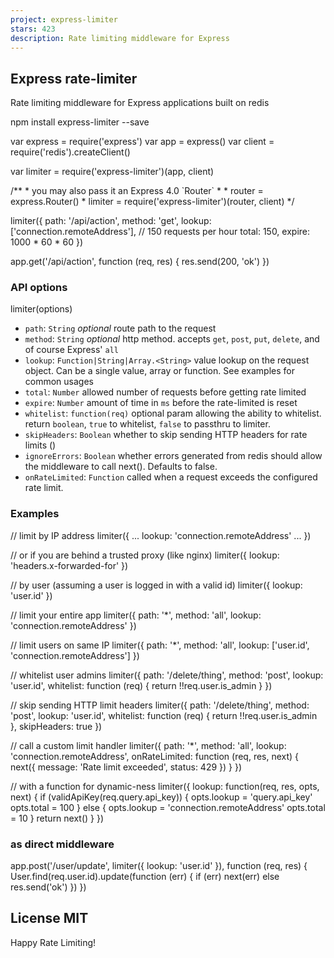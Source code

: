 ```yaml
---
project: express-limiter
stars: 423
description: Rate limiting middleware for Express
---
```


Express rate-limiter
--------------------

Rate limiting middleware for Express applications built on redis

npm install express-limiter --save

var express \= require('express')
var app \= express()
var client \= require('redis').createClient()

var limiter \= require('express-limiter')(app, client)

/\*\*
 \* you may also pass it an Express 4.0 \`Router\`
 \*
 \* router = express.Router()
 \* limiter = require('express-limiter')(router, client)
 \*/

limiter({
  path: '/api/action',
  method: 'get',
  lookup: \['connection.remoteAddress'\],
  // 150 requests per hour
  total: 150,
  expire: 1000 \* 60 \* 60
})

app.get('/api/action', function (req, res) {
  res.send(200, 'ok')
})

### API options

limiter(options)

-   `path`: `String` _optional_ route path to the request
-   `method`: `String` _optional_ http method. accepts `get`, `post`, `put`, `delete`, and of course Express' `all`
-   `lookup`: `Function|String|Array.<String>` value lookup on the request object. Can be a single value, array or function. See examples for common usages
-   `total`: `Number` allowed number of requests before getting rate limited
-   `expire`: `Number` amount of time in `ms` before the rate-limited is reset
-   `whitelist`: `function(req)` optional param allowing the ability to whitelist. return `boolean`, `true` to whitelist, `false` to passthru to limiter.
-   `skipHeaders`: `Boolean` whether to skip sending HTTP headers for rate limits ()
-   `ignoreErrors`: `Boolean` whether errors generated from redis should allow the middleware to call next(). Defaults to false.
-   `onRateLimited`: `Function` called when a request exceeds the configured rate limit.

### Examples

// limit by IP address
limiter({
  ...
  lookup: 'connection.remoteAddress'
  ...
})

// or if you are behind a trusted proxy (like nginx)
limiter({
  lookup: 'headers.x-forwarded-for'
})

// by user (assuming a user is logged in with a valid id)
limiter({
  lookup: 'user.id'
})

// limit your entire app
limiter({
  path: '\*',
  method: 'all',
  lookup: 'connection.remoteAddress'
})

// limit users on same IP
limiter({
  path: '\*',
  method: 'all',
  lookup: \['user.id', 'connection.remoteAddress'\]
})

// whitelist user admins
limiter({
  path: '/delete/thing',
  method: 'post',
  lookup: 'user.id',
  whitelist: function (req) {
    return !!req.user.is\_admin
  }
})

// skip sending HTTP limit headers
limiter({
  path: '/delete/thing',
  method: 'post',
  lookup: 'user.id',
  whitelist: function (req) {
    return !!req.user.is\_admin
  },
  skipHeaders: true
})

// call a custom limit handler
limiter({
  path: '\*',
  method: 'all',
  lookup: 'connection.remoteAddress',
  onRateLimited: function (req, res, next) {
    next({ message: 'Rate limit exceeded', status: 429 })
  }
})

// with a function for dynamic-ness
limiter({
  lookup: function(req, res, opts, next) {
    if (validApiKey(req.query.api\_key)) {
      opts.lookup \= 'query.api\_key'
      opts.total \= 100
    } else {
      opts.lookup \= 'connection.remoteAddress'
      opts.total \= 10
    }
    return next()
  }
})

### as direct middleware

app.post('/user/update', limiter({ lookup: 'user.id' }), function (req, res) {
  User.find(req.user.id).update(function (err) {
    if (err) next(err)
    else res.send('ok')
  })
})

License MIT
-----------

Happy Rate Limiting!

